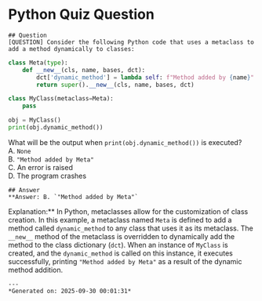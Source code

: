 # Python Quiz Question
    
    ## Question
    [QUESTION] Consider the following Python code that uses a metaclass to add a method dynamically to classes:

```python
class Meta(type):
    def __new__(cls, name, bases, dct):
        dct['dynamic_method'] = lambda self: f"Method added by {name}"
        return super().__new__(cls, name, bases, dct)

class MyClass(metaclass=Meta):
    pass

obj = MyClass()
print(obj.dynamic_method())
```

What will be the output when `print(obj.dynamic_method())` is executed?  
A. `None`  
B. `"Method added by Meta"`  
C. An error is raised  
D. The program crashes
    
    ## Answer
    **Answer: B. `"Method added by Meta"`

Explanation:** In Python, metaclasses allow for the customization of class creation. In this example, a metaclass named `Meta` is defined to add a method called `dynamic_method` to any class that uses it as its metaclass. The `__new__` method of the metaclass is overridden to dynamically add the method to the class dictionary (`dct`). When an instance of `MyClass` is created, and the `dynamic_method` is called on this instance, it executes successfully, printing `"Method added by Meta"` as a result of the dynamic method addition.
    
    ---
    *Generated on: 2025-09-30 00:01:31*
    